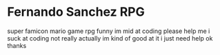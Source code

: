 # Fernando Sanchez RPG

super famicon mario game rpg funny 
im mid at coding please help me i suck at coding not really actually im kind of good at it i just need help ok thanks
